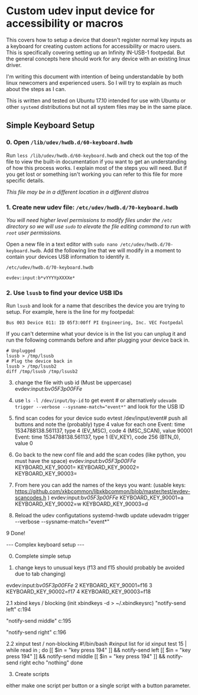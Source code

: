 # Custom udev input device for accessibility or macros
This covers how to setup a device that doesn't register normal key inputs as a
keyboard for creating custom actions for accessibility or macro users. This is
specifically covering setting up an Infinity IN-USB-1 footpedal. But the general
concepts here should work for any device with an existing linux driver.

I'm writing this document with intention of being understandable by both linux
newcomers and experienced users. So I will try to explain as much about the
steps as I can.

This is written and tested on Ubuntu 17.10 intended for use with Ubuntu or other
`systemd` distributions but not all system files may be in the same place.


## Simple Keyboard Setup

### 0. Open `/lib/udev/hwdb.d/60-keyboard.hwdb`

Run `less /lib/udev/hwdb.d/60-keyboard.hwdb` and check out the top of the file
to view the built-in documentation if you want to get an understanding of how
this process works. I explain most of the steps you will need. But if you get
lost or something isn't working you can refer to this file for more specific
details.


*This file may be in a different location in a different distros*


### 1. Create new udev file: `/etc/udev/hwdb.d/70-keyboard.hwdb`

*You will need higher level permissions to modify files under the `/etc`
directory so we will use `sudo` to elevate the file editing command to run with
`root` user permissions.*

Open a new file in a text editor with
`sudo nano /etc/udev/hwdb.d/70-keyboard.hwdb`. Add the following line that we
will modify in a moment to contain your devices USB information to identify it.


`/etc/udev/hwdb.d/70-keyboard.hwdb`
```
evdev:input:b*vYYYYpXXXXe*
```


### 2. Use `lsusb` to find your device USB IDs
Run `lsusb` and look for a name that describes the device you are trying to
setup. For example, here is the line for my footpedal:

`Bus 003 Device 011: ID 05f3:00ff PI Engineering, Inc. VEC Footpedal`

If you can't determine what your device is in the list you can unplug it and run
the following commands before and after plugging your device back in.

```
# Unplugged
lsusb > /tmp/lsusb
# Plug the device back in
lsusb > /tmp/lsusb2
diff /tmp/lsusb /tmp/lsusb2
```


3. change the file with usb id
(Must be uppercase)
evdev:input:b*v05F3p00FFe*

4. use `ls -l /dev/input/by-id` to get event # or alternatively `udevadm trigger --verbose --sysname-match="event*"` and look for the USB ID

5. find scan codes for your device sudo evtest /dev/input/event#
push all buttons and note the (probably) type 4 value for each one
Event: time 1534788138.561137, type 4 (EV_MSC), code 4 (MSC_SCAN), value 90001
Event: time 1534788138.561137, type 1 (EV_KEY), code 256 (BTN_0), value 0

6. Go back to the new conf file and add the scan codes
(like python, you must have the space)
evdev:input:b*v05F3p00FFe*
 KEYBOARD_KEY_90001=
 KEYBOARD_KEY_90002=
 KEYBOARD_KEY_90003=

7. From here you can add the names of the keys you want:
(usable keys: https://github.com/xkbcommon/libxkbcommon/blob/master/test/evdev-scancodes.h )
evdev:input:b*v05F3p00FFe*
 KEYBOARD_KEY_90001=a
 KEYBOARD_KEY_90002=w
 KEYBOARD_KEY_90003=d

8. Reload the udev configutations
systemd-hwdb update
udevadm trigger --verbose --sysname-match="event*"

9 Done!


   ---  Complex keyboard setup ---

0. Complete simple setup

1. change keys to unusual keys
(f13 and f15 should probably be avoided due to tab changing)

evdev:input:b*v05F3p00FFe*
  2  KEYBOARD_KEY_90001=f16
  3  KEYBOARD_KEY_90002=f17
  4  KEYBOARD_KEY_90003=f18

2.1 xbind keys / blocking
(init xbindkeys -d > ~/.xbindkeysrc)
"notify-send left"
   c:194

"notify-send middle"
   c:195

"notify-send right"
   c:196

2.2 xinput test / non-blocking
#!/bin/bash
#xinput list for id
xinput test 15 | while read in ; do
  [[ $in = "key press   194" ]] && notify-send left
  [[ $in = "key press   194" ]] && notify-send middle
  [[ $in = "key press   194" ]] && notify-send right
  echo "nothing"
done

3. Create scripts

either make one script per button or a single script with a button parameter.


